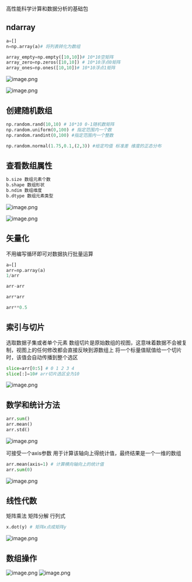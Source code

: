 高性能科学计算和数据分析的基础包

## ndarray

```python
a=[]
n=np.array(a)# 将列表转化为数组

array_empty=np.empty([10,10])# 10*10空矩阵
array_zero=np.zeros([10,10]) # 10*10浮点0矩阵
array_ones=np.ones([10,10])# 10*10浮点1矩阵

```
![image.png](https://yaaame-1317851743.cos.ap-beijing.myqcloud.com/undefined202312111025978.png)

![image.png](https://yaaame-1317851743.cos.ap-beijing.myqcloud.com/undefined202312111027978.png)

## 创建随机数组

```python
np.random.rand(10,10) # 10*10 0-1随机数矩阵
np.random.uniform(0,100) # 指定范围内一个数
np.random.randint(0,100) #指定范围内一个整数

np.random.normal(1.75,0.1,(2,3)) #给定均值 标准差 维度的正态分布
```

## 查看数组属性

```python
b.size 数组元素个数
b.shape 数组形状
b.ndim 数组维度
b.dtype 数组元素类型
```
![image.png](https://yaaame-1317851743.cos.ap-beijing.myqcloud.com/undefined202312110957679.png)

![image.png](https://yaaame-1317851743.cos.ap-beijing.myqcloud.com/undefined202312111024417.png)

## 矢量化

不用编写循环即可对数据执行批量运算

```python
a=[]
arr=np.array(a)
1/arr

arr-arr

arr*arr

arr**0.5
```

## 索引与切片

选取数据子集或者单个元素
数组切片是原始数组的视图，这意味着数据不会被复制，视图上的任何修改都会直接反映到源数组上
将一个标量值赋值给一个切片时，该值会自动传播到整个选区

```python
slice=arr[0:5] # 0 1 2 3 4
slice[:]=10# arr切片选区全为10
```

![image.png](https://yaaame-1317851743.cos.ap-beijing.myqcloud.com/undefined202312111007198.png)

## 数学和统计方法

```python
arr.sum()
arr.mean()
arr.std()


```
![image.png](https://yaaame-1317851743.cos.ap-beijing.myqcloud.com/undefined202312111019880.png)

可接受一个axis参数 用于计算该轴向上得统计值，最终结果是一个一维的数组
```python
arr.mean(axis=1) # 计算横向轴向上的统计值
arr.sum(0)
```
![image.png](https://yaaame-1317851743.cos.ap-beijing.myqcloud.com/undefined202312111021997.png)

## 线性代数

矩阵乘法 矩阵分解 行列式

```python
x.dot(y) # 矩阵x点成矩阵y
```
![image.png](https://yaaame-1317851743.cos.ap-beijing.myqcloud.com/undefined202312111023853.png)

## 数组操作

![image.png](https://yaaame-1317851743.cos.ap-beijing.myqcloud.com/undefined202312111030523.png)
![image.png](https://yaaame-1317851743.cos.ap-beijing.myqcloud.com/undefined202312111030355.png)
